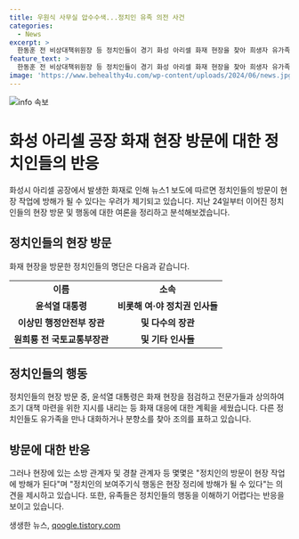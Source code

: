 ```yaml
---
title: 우원식 사무실 압수수색...정치인 유족 의전 사건
categories:
  - News
excerpt: >
  한동훈 전 비상대책위원장 등 정치인들이 경기 화성 아리셀 화재 현장을 찾아 희생자 유가족을 위로하고 예방책 모색했다. 그러나 현장 작업 방해 우려가 나왔으며, 의전 절차가 업무를 방해한다는 지적도 나왔다. 정치인의 보이는 행보에 대해 현장 관계자와 유가족으로부터 불만이 나왔다. 설정된 추모분향소에도 정치인의 발길이 이어지고 있지만, 이로 인해 현장 업무에 지장을 초래하고 있다는 우려가 나오고 있다.
feature_text: >
  한동훈 전 비상대책위원장 등 정치인들이 경기 화성 아리셀 화재 현장을 찾아 희생자 유가족을 위로하고 예방책 모색했다. 그러나 현장 작업 방해 우려가 나왔으며, 의전 절차가 업무를 방해한다는 지적도 나왔다. 정치인의 보이는 행보에 대해 현장 관계자와 유가족으로부터 불만이 나왔다. 설정된 추모분향소에도 정치인의 발길이 이어지고 있지만, 이로 인해 현장 업무에 지장을 초래하고 있다는 우려가 나오고 있다.
image: 'https://www.behealthy4u.com/wp-content/uploads/2024/06/news.jpg'
---
```


<p><img src="https://www.behealthy4u.com/wp-content/uploads/2024/06/news.jpg" alt="info 속보" /></p>

<h1 data-ke-size="size26">화성 아리셀 공장 화재 현장 방문에 대한 정치인들의 반응</h1>

<p data-ke-size="size16">화성시 아리셀 공장에서 발생한 화재로 인해 뉴스1 보도에 따르면 정치인들의 방문이 현장 작업에 방해가 될 수 있다는 우려가 제기되고 있습니다. 지난 24일부터 이어진 정치인들의 현장 방문 및 행동에 대한 여론을 정리하고 분석해보겠습니다.</p>

<h2 data-ke-size="size20">정치인들의 현장 방문</h2>

<p data-ke-size="size16">화재 현장을 방문한 정치인들의 명단은 다음과 같습니다.</p>

<table>
    <tr>
        <td style="text-align: center; height: 17px;"><b>이름</b></td>
        <td style="text-align: center; height: 17px;"><b>소속</b></td>
    </tr>
    <tr>
        <td style="text-align: center; height: 17px;"><b>윤석열 대통령</b></td>
        <td style="text-align: center; height: 17px;"><b>비롯해 여·야 정치권 인사들</b></td>
    </tr>
    <tr>
        <td style="text-align: center; height: 17px;"><b>이상민 행정안전부 장관</b></td>
        <td style="text-align: center; height: 17px;"><b>및 다수의 장관</b></td>
    </tr>
    <tr>
        <td style="text-align: center; height: 17px;"><b>원희룡 전 국토교통부장관</b></td>
        <td style="text-align: center; height: 17px;"><b>및 기타 인사들</b></td>
    </tr>
</table>

<h2 data-ke-size="size20">정치인들의 행동</h2>

<p data-ke-size="size16">정치인들의 현장 방문 중, 윤석열 대통령은 화재 현장을 점검하고 전문가들과 상의하여 조기 대책 마련을 위한 지시를 내리는 등 화재 대응에 대한 계획을 세웠습니다. 다른 정치인들도 유가족을 만나 대화하거나 분향소를 찾아 조의를 표하고 있습니다.</p>

<h2 data-ke-size="size20">방문에 대한 반응</h2>

<p data-ke-size="size16">그러나 현장에 있는 소방 관계자 및 경찰 관계자 등 몇몇은 "정치인의 방문이 현장 작업에 방해가 된다"며 "정치인의 보여주기식 행동은 현장 정리에 방해가 될 수 있다"는 의견을 제시하고 있습니다. 또한, 유족들은 정치인들의 행동을 이해하기 어렵다는 반응을 보이고 있습니다.</p>
생생한 뉴스, <a href="https://qoogle.tistory.com" rel="dofollow">qoogle.tistory.com</a>


